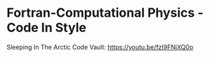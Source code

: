 # Fortran-Computational Physics - Code In Style

Sleeping In The Arctic Code Vault: https://youtu.be/fzI9FNjXQ0o
